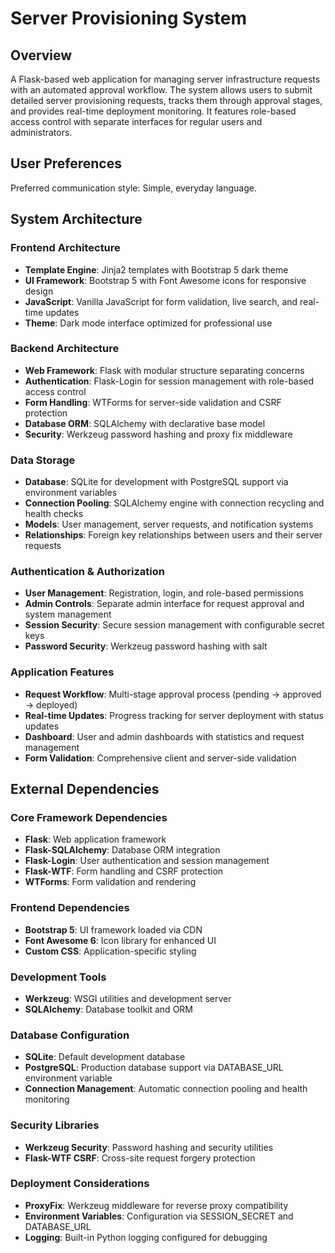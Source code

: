 # Server Provisioning System

## Overview

A Flask-based web application for managing server infrastructure requests with an automated approval workflow. The system allows users to submit detailed server provisioning requests, tracks them through approval stages, and provides real-time deployment monitoring. It features role-based access control with separate interfaces for regular users and administrators.

## User Preferences

Preferred communication style: Simple, everyday language.

## System Architecture

### Frontend Architecture
- **Template Engine**: Jinja2 templates with Bootstrap 5 dark theme
- **UI Framework**: Bootstrap 5 with Font Awesome icons for responsive design
- **JavaScript**: Vanilla JavaScript for form validation, live search, and real-time updates
- **Theme**: Dark mode interface optimized for professional use

### Backend Architecture
- **Web Framework**: Flask with modular structure separating concerns
- **Authentication**: Flask-Login for session management with role-based access control
- **Form Handling**: WTForms for server-side validation and CSRF protection
- **Database ORM**: SQLAlchemy with declarative base model
- **Security**: Werkzeug password hashing and proxy fix middleware

### Data Storage
- **Database**: SQLite for development with PostgreSQL support via environment variables
- **Connection Pooling**: SQLAlchemy engine with connection recycling and health checks
- **Models**: User management, server requests, and notification systems
- **Relationships**: Foreign key relationships between users and their server requests

### Authentication & Authorization
- **User Management**: Registration, login, and role-based permissions
- **Admin Controls**: Separate admin interface for request approval and system management
- **Session Security**: Secure session management with configurable secret keys
- **Password Security**: Werkzeug password hashing with salt

### Application Features
- **Request Workflow**: Multi-stage approval process (pending → approved → deployed)
- **Real-time Updates**: Progress tracking for server deployment with status updates
- **Dashboard**: User and admin dashboards with statistics and request management
- **Form Validation**: Comprehensive client and server-side validation

## External Dependencies

### Core Framework Dependencies
- **Flask**: Web application framework
- **Flask-SQLAlchemy**: Database ORM integration
- **Flask-Login**: User authentication and session management
- **Flask-WTF**: Form handling and CSRF protection
- **WTForms**: Form validation and rendering

### Frontend Dependencies
- **Bootstrap 5**: UI framework loaded via CDN
- **Font Awesome 6**: Icon library for enhanced UI
- **Custom CSS**: Application-specific styling

### Development Tools
- **Werkzeug**: WSGI utilities and development server
- **SQLAlchemy**: Database toolkit and ORM

### Database Configuration
- **SQLite**: Default development database
- **PostgreSQL**: Production database support via DATABASE_URL environment variable
- **Connection Management**: Automatic connection pooling and health monitoring

### Security Libraries
- **Werkzeug Security**: Password hashing and security utilities
- **Flask-WTF CSRF**: Cross-site request forgery protection

### Deployment Considerations
- **ProxyFix**: Werkzeug middleware for reverse proxy compatibility
- **Environment Variables**: Configuration via SESSION_SECRET and DATABASE_URL
- **Logging**: Built-in Python logging configured for debugging